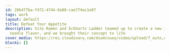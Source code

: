 ```yaml
---
id: 28b477ba-f472-4744-8a00-cae774ac1e87
tags: work
layout: default
title: Defeat Your Appetite
description: Vite Ramen and Eckharts Ladder teamed up to create a new instant
  noodle flavor, and we brought their concept to life
cover_media: https://res.cloudinary.com/dsa4cnuey/video/upload/f_auto,q_auto/v1670991072/Work/Defeat%20your%20Appetite/Gif_cut_3_yhyghd.mp4
blocks: []
---
```

